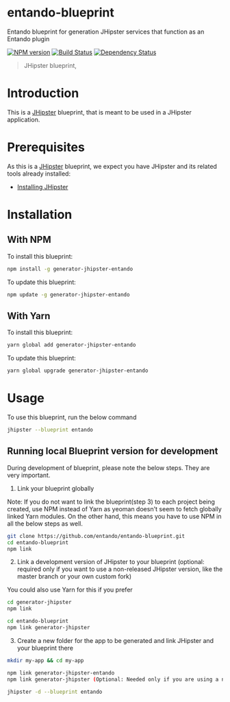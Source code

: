 # entando-blueprint
Entando blueprint for generation JHipster services that function as an Entando plugin

[![NPM version][npm-image]][npm-url] [![Build Status][travis-image]][travis-url] [![Dependency Status][daviddm-image]][daviddm-url]
> JHipster blueprint,

# Introduction

This is a [JHipster](https://www.jhipster.tech/) blueprint, that is meant to be used in a JHipster application.

# Prerequisites

As this is a [JHipster](https://www.jhipster.tech/) blueprint, we expect you have JHipster and its related tools already installed:

- [Installing JHipster](https://www.jhipster.tech/installation/)

# Installation

## With NPM

To install this blueprint:

```bash
npm install -g generator-jhipster-entando
```

To update this blueprint:

```bash
npm update -g generator-jhipster-entando
```

## With Yarn

To install this blueprint:

```bash
yarn global add generator-jhipster-entando
```

To update this blueprint:

```bash
yarn global upgrade generator-jhipster-entando
```

# Usage
To use this blueprint, run the below command

```bash
jhipster --blueprint entando
```


## Running local Blueprint version for development

During development of blueprint, please note the below steps. They are very important.

1. Link your blueprint globally

Note: If you do not want to link the blueprint(step 3) to each project being created, use NPM instead of Yarn as yeoman doesn't seem to fetch globally linked Yarn modules. On the other hand, this means you have to use NPM in all the below steps as well.

```bash
git clone https://github.com/entando/entando-blueprint.git
cd entando-blueprint
npm link
```

2. Link a development version of JHipster to your blueprint (optional: required only if you want to use a non-released JHipster version, like the master branch or your own custom fork)

You could also use Yarn for this if you prefer

```bash
cd generator-jhipster
npm link

cd entando-blueprint
npm link generator-jhipster
```

3. Create a new folder for the app to be generated and link JHipster and your blueprint there

```bash
mkdir my-app && cd my-app

npm link generator-jhipster-entando
npm link generator-jhipster (Optional: Needed only if you are using a non-released JHipster version)

jhipster -d --blueprint entando

```

[npm-image]: https://img.shields.io/npm/v/generator-jhipster-entando.svg
[npm-url]: https://npmjs.org/package/generator-jhipster-entando
[travis-image]: https://travis-ci.org/kerruba/generator-jhipster-entando.svg?branch=master
[travis-url]: https://travis-ci.org/kerruba/generator-jhipster-entando
[daviddm-image]: https://david-dm.org/kerruba/generator-jhipster-entando.svg?theme=shields.io
[daviddm-url]: https://david-dm.org/kerruba/generator-jhipster-entando
